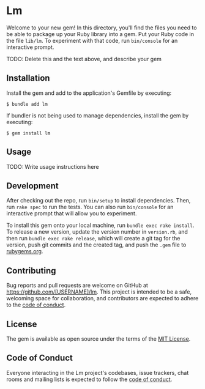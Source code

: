 # Lm

Welcome to your new gem! In this directory, you'll find the files you need to be able to package up your Ruby library into a gem. Put your Ruby code in the file `lib/lm`. To experiment with that code, run `bin/console` for an interactive prompt.

TODO: Delete this and the text above, and describe your gem

## Installation

Install the gem and add to the application's Gemfile by executing:

    $ bundle add lm

If bundler is not being used to manage dependencies, install the gem by executing:

    $ gem install lm

## Usage

TODO: Write usage instructions here

## Development

After checking out the repo, run `bin/setup` to install dependencies. Then, run `rake spec` to run the tests. You can also run `bin/console` for an interactive prompt that will allow you to experiment.

To install this gem onto your local machine, run `bundle exec rake install`. To release a new version, update the version number in `version.rb`, and then run `bundle exec rake release`, which will create a git tag for the version, push git commits and the created tag, and push the `.gem` file to [rubygems.org](https://rubygems.org).

## Contributing

Bug reports and pull requests are welcome on GitHub at https://github.com/[USERNAME]/lm. This project is intended to be a safe, welcoming space for collaboration, and contributors are expected to adhere to the [code of conduct](https://github.com/[USERNAME]/lm/blob/main/CODE_OF_CONDUCT.md).

## License

The gem is available as open source under the terms of the [MIT License](https://opensource.org/licenses/MIT).

## Code of Conduct

Everyone interacting in the Lm project's codebases, issue trackers, chat rooms and mailing lists is expected to follow the [code of conduct](https://github.com/[USERNAME]/lm/blob/main/CODE_OF_CONDUCT.md).
